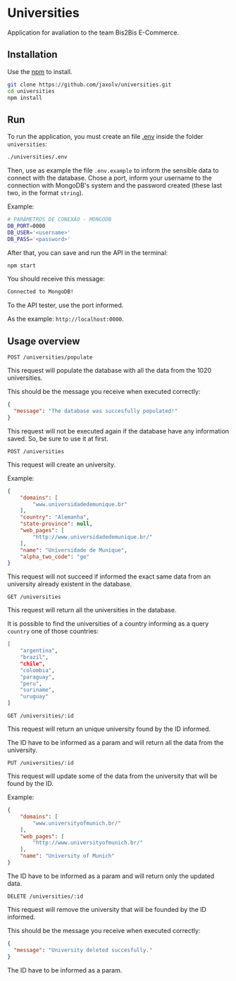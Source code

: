 # Universities

Application for avaliation to the team Bis2Bis E-Commerce.

## Installation

Use the [npm](https://www.npmjs.com/) to install.

```bash
git clone https://github.com/jaxolv/universities.git
cd universities
npm install
```

## Run

To run the application, you must create an file [.env](https://www.npmjs.com/package/dotenv) inside the folder `universities`:

```bash
./universities/.env
```

Then, use as example the file ```.env.example``` to inform the sensible data to connect with the database. Chose a port, inform your username to the connection with MongoDB's system and the password created (these last two, in the format `string`).

Example:
```bash
# PARÂMETROS DE CONEXÃO - MONGODB
DB_PORT=0000
DB_USER='<username>'
DB_PASS='<password>'
```

After that, you can save and run the API in the terminal:

```bash
npm start
```

You should receive this message:
```bash
Connected to MongoDB!
```

To the API tester, use the port informed.

As the example: `http://localhost:0000`.

## Usage overview

`POST /universities/populate`

This request will populate the database with all the data from the 1020 universities.

This should be the message you receive when executed correctly:
```json
{
  "message": "The database was succesfully populated!"
}
```

This request will not be executed again if the database have any information saved. So, be sure to use it at first.

`POST /universities`

This request will create an university.

Example:
```json
{
    "domains": [
        "www.universidadedemunique.br"
    ],
    "country": "Alemanha",
    "state-province": null,
    "web_pages": [
        "http://www.universidadedemunique.br/"
    ],
    "name": "Universidade de Munique",
    "alpha_two_code": "ge"
}
```

This request will not succeed if informed the exact same data from an university already existent in the database.

`GET /universities`

This request will return all the universities in the database.

It is possible to find the universities of a country informing as a query  `country` one of those countries:

```bash
[
    "argentina", 
    "brazil", 
    "chile", 
    "colombia", 
    "paraguay", 
    "peru", 
    "suriname", 
    "uruguay"
]
```

`GET /universities/:id`

This request will return an unique university found by the ID informed.

The ID have to be informed as a param and will return all the data from the university.

`PUT /universities/:id`

This request will update some of the data from the university that will be found by the ID.

Example:
```json
{
    "domains": [
        "www.universityofmunich.br/"
    ],
    "web_pages": [
        "http://www.universityofmunich.br/"
    ],
    "name": "University of Munich"
}
```

The ID have to be informed as a param and will return only the updated data.

`DELETE /universities/:id`

This request will remove the university that will be founded by the ID informed.

This should be the message you receive when executed correctly:
```json
{
  "message": "University deleted succesfully."
}
```

The ID have to be informed as a param.
